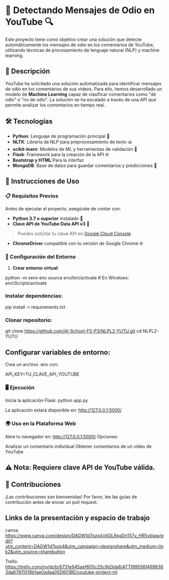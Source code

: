 # 🚨 Detectando Mensajes de Odio en YouTube 🔍

Este proyecto tiene como objetivo crear una solución que detecte automáticamente los mensajes de odio en los comentarios de YouTube, utilizando técnicas de procesamiento de lenguaje natural (NLP) y machine learning.

## 📝 Descripción

YouTube ha solicitado una solución automatizada para identificar mensajes de odio en los comentarios de sus videos. Para ello, hemos desarrollado un modelo de **Machine Learning** capaz de clasificar comentarios como "de odio" o "no de odio". La solución se ha escalado a través de una API que permite analizar los comentarios en tiempo real.

## 🛠 Tecnologías

- **Python**: Lenguaje de programación principal 🐍
- **NLTK**: Librería de NLP para preprocesamiento de texto 📊
- **scikit-learn**: Modelos de ML y herramientas de validación 🤖
- **Flask**: Framework para la creación de la API 🌐
- **Bootstrap y HTML**:Para la interfaz
- **MongoDB**: Base de datos para guardar comentarios y predicciones 💾

## 🚀 Instrucciones de Uso

### 📋 Requisitos Previos

Antes de ejecutar el proyecto, asegúrate de contar con:

- **Python 3.7 o superior** instalado 🐍
- **Clave API de YouTube Data API v3** 🔑
 > Puedes solicitar tu clave API en [Google Cloud Console](https://console.cloud.google.com/)
- **ChromeDriver** compatible con tu versión de Google Chrome 🌐

### 🔧 Configuración del Entorno

1. **Crear entorno virtual**:

python -m venv env
source env/bin/activate  # En Windows: env\Scripts\activate

### Instalar dependencias:

pip install -r requirements.txt

### Clonar repositorio:

git clone https://github.com/AI-School-F5-P3/NLPL2-YUTU.git
cd NLPL2-YUTU

## Configurar variables de entorno:
Crea un archivo .env con:

API_KEY=TU_CLAVE_API_YOUTUBE

### 🖥 Ejecución
Inicia la aplicación Flask:
python app.py

La aplicación estará disponible en: http://127.0.0.1:5000/

### 🌍 Uso en la Plataforma Web

Abre tu navegador en: http://127.0.0.1:5000/
Opciones:

Analizar un comentario individual
Obtener comentarios de un video de YouTube



## ⚠️ Nota: Requiere clave API de YouTube válida.

## 🤝 Contribuciones
¡Las contribuciones son bienvenidas! Por favor, lee las guías de contribución antes de enviar un pull request.

## Links de la presentaciòn y espacio de trabajo

canva:
https://www.canva.com/design/DAGW1d7pzp4/dGlLRsgDn157y_HR5vbiaw/edit?utm_content=DAGW1d7pzp4&utm_campaign=designshare&utm_medium=link2&utm_source=sharebutton


Trello:
https://trello.com/invite/b/6731e945aef605c25c9d3da8/ATTI99556f4999363da67811018b1ae0adaa05D601BE/youtube-project-ml
